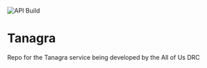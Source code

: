 ![API Build](https://github.com/DataBiosphere/tanagra/actions/workflows/api-test.yaml/badge.svg?branch=main)
# Tanagra
Repo for the Tanagra service being developed by the All of Us DRC
